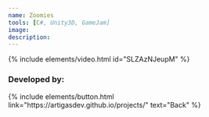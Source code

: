 ```yaml
---
name: Zoomies
tools: [C#, Unity3D, GameJam]
image: 
description: 
---
```


{% include elements/video.html id="SLZAzNJeupM" %}


### Developed by:


<p class="text-center">
{% include elements/button.html link="https://artigasdev.github.io/projects/" text="Back" %}
</p>